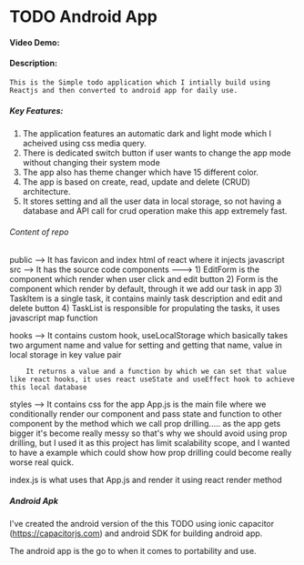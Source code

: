 # TODO Android App
#### Video Demo:  <URL HERE>
#### Description: 
    This is the Simple todo application which I intially build using Reactjs and then converted to android app for daily use.

##### Key Features:

1) The application features an automatic dark and light mode which I acheived using css media query.
2) There is dedicated switch button if user wants to change the app mode without changing their system mode
3) The app also has theme changer which have 15 different color.
4) The app is based on create, read, update and delete (CRUD) architecture.
5) It stores setting and all the user data in local storage, so not having a database and API call for crud operation
make this app extremely fast.

###### Content of repo

public --> It has favicon and index html of react where it injects javascript
src --> It has the source code
components ---> 
    1) EditForm is the component which render when user click and edit button
    2) Form is the component which render by default, through it we add our task in app
    3) TaskItem is a single task, it contains mainly task description and edit and delete button
    4) TaskList is responsible for propulating the tasks, it uses javascript map function

hooks --> It contains custom hook, useLocalStorage which basically takes two argument name and value for setting and getting
        that name, value in local storage in key value pair

        It returns a value and a function by which we can set that value like react hooks, it uses react useState and useEffect hook to achieve this local database

styles --> It contains css for the app
App.js is the main file where we conditionally render our component and pass state and function to other component by
the method which we call prop drilling..... as the app gets bigger it's become really messy so that's why we should avoid using prop drilling, but I used it as this project has limit scalability scope, and I wanted to have a example which could show how prop drilling could become really worse real quick.

index.js is what uses that App.js and render it using react render method

##### Android Apk

I've created the android version of the this TODO using ionic capacitor (https://capacitorjs.com) and android SDK for building android app.

The android app is the go to when it comes to portability and use.